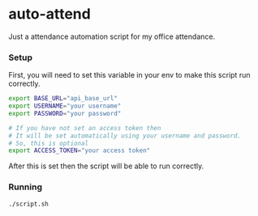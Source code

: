 # auto-attend
Just a attendance automation script for my office attendance.

### Setup
First, you will need to set this variable in your env to make this script run correctly.

```bash
export BASE_URL="api_base_url" 
export USERNAME="your username"
export PASSWORD="your password"

# If you have not set an access token then 
# It will be set automatically using your username and password.
# So, this is optional
export ACCESS_TOKEN="your access token"
```

After this is set then the script will be able to run correctly. 

### Running
```bash
./script.sh
```
